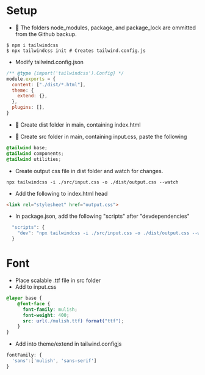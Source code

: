 # Setup
- 📂 The folders node_modules, package, and package_lock are ommitted from the Github backup.

``` shell
$ npm i tailwindcss
$ npx tailwindcss init # Creates tailwind.config.js
```

- Modify tailwind.config.json

``` js
/** @type {import('tailwindcss').Config} */
module.exports = {
  content: ["./dist/*.html"],
  theme: {
    extend: {},
  },
  plugins: [],
}
```

- 📁 Create dist folder in main, containing index.html

- 📁 Create src folder in main, containing input.css, paste the following

``` css
@tailwind base;
@tailwind components;
@tailwind utilities;
```

- Create output css file in dist folder and watch for changes.

``` shell
npx tailwindcss -i ./src/input.css -o ./dist/output.css --watch
```

- Add the following to index.html head

``` html
<link rel="stylesheet" href="output.css">
```

- In package.json, add the following "scripts" after "devdependencies"

``` js
  "scripts": {
    "dev": "npx tailwindcss -i ./src/input.css -o ./dist/output.css --watch"
  }
```
# Font
- Place scalable .ttf file in src folder
- Add to input.css
``` css
@layer base {
    @font-face {
      font-family: mulish;
      font-weight: 400;
      src: url(./mulish.ttf) format("ttf");
    }
}
```
- Add into theme/extend in tailwind.configjs
``` js
fontFamily: {
  'sans':['mulish', 'sans-serif']
}
```